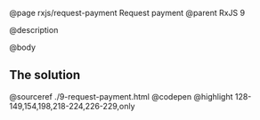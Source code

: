@page rxjs/request-payment Request payment
@parent RxJS 9

@description

@body

## The solution

@sourceref ./9-request-payment.html
@codepen
@highlight 128-149,154,198,218-224,226-229,only

